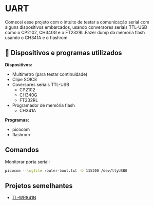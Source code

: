 # UART

Comecei esse projeto com o intuito de testar a comunicação serial com alguns dispositivos embarcados, usando conversores seriais TTL-USB como o CP2102, CH340G e o FT232RL.Fazer dump da memoria flash usando o CH341A e o flashrom.

## 💾 Dispositivos e programas utilizados

**Dispositivos:**

- Multímetro (para testar continuidade)
- Clipe SOIC8
- Coversores seriais TTL-USB
  - CP2102
  - CH340G
  - FT232RL
- Programador de memória flash
  - CH341A

**Programas:**

- picocom
- flashrom

## Comandos

Monitorar porta serial:

```bash
picocom --logfile router-boot.txt -b 115200 /dev/ttyUSB0
```

## Projetos semelhantes

- [TL-WR841N](https://github.com/adamhlt/TL-WR841N)
